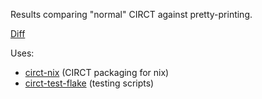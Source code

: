 Results comparing "normal" CIRCT against pretty-printing.

[Diff](results/diff)

Uses:
* [circt-nix](https://github.com/dtzSiFive/circt-nix) (CIRCT packaging for nix)
* [circt-test-flake](https://github.com/dtzSiFive/circt-test-flake) (testing scripts)
